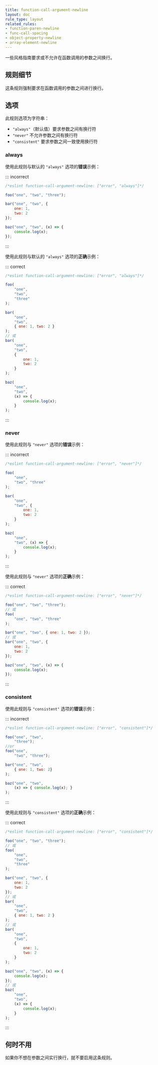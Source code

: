 ```yaml
---
title: function-call-argument-newline
layout: doc
rule_type: layout
related_rules:
- function-paren-newline
- func-call-spacing
- object-property-newline
- array-element-newline
---
```


一些风格指南要求或不允许在函数调用的参数之间换行。

## 规则细节

这条规则强制要求在函数调用的参数之间进行换行。

## 选项

此规则选项为字符串：

* `"always"`（默认值）要求参数之间有换行符
* `"never"` 不允许参数之间有换行符
* `"consistent"` 要求参数之间一致使用换行符

### always

使用此规则与默认的 `"always"` 选项的**错误**示例：

::: incorrect

```js
/*eslint function-call-argument-newline: ["error", "always"]*/

foo("one", "two", "three");

bar("one", "two", {
    one: 1,
    two: 2
});

baz("one", "two", (x) => {
    console.log(x);
});
```

:::

使用此规则与默认的 `"always"` 选项的**正确**示例：

::: correct

```js
/*eslint function-call-argument-newline: ["error", "always"]*/

foo(
    "one",
    "two",
    "three"
);

bar(
    "one",
    "two",
    { one: 1, two: 2 }
);
// 或
bar(
    "one",
    "two",
    {
        one: 1,
        two: 2
    }
);

baz(
    "one",
    "two",
    (x) => {
        console.log(x);
    }
);
```

:::

### never

使用此规则与 `"never"` 选项的**错误**示例：

::: incorrect

```js
/*eslint function-call-argument-newline: ["error", "never"]*/

foo(
    "one",
    "two", "three"
);

bar(
    "one",
    "two", {
        one: 1,
        two: 2
    }
);

baz(
    "one",
    "two", (x) => {
        console.log(x);
    }
);
```

:::

使用此规则与 `"never"` 选项的**正确**示例：

::: correct

```js
/*eslint function-call-argument-newline: ["error", "never"]*/

foo("one", "two", "three");
// 或
foo(
    "one", "two", "three"
);

bar("one", "two", { one: 1, two: 2 });
// 或
bar("one", "two", {
    one: 1,
    two: 2
});

baz("one", "two", (x) => {
    console.log(x);
});
```

:::

### consistent

使用此规则与 `"consistent"` 选项的**错误**示例：

::: incorrect

```js
/*eslint function-call-argument-newline: ["error", "consistent"]*/

foo("one", "two",
    "three");
//or
foo("one",
    "two", "three");

bar("one", "two",
    { one: 1, two: 2}
);

baz("one", "two",
    (x) => { console.log(x); }
);
```

:::

使用此规则与 `"consistent"` 选项的**正确**示例：

::: correct

```js
/*eslint function-call-argument-newline: ["error", "consistent"]*/

foo("one", "two", "three");
// 或
foo(
    "one",
    "two",
    "three"
);

bar("one", "two", {
    one: 1,
    two: 2
});
// 或
bar(
    "one",
    "two",
    { one: 1, two: 2 }
);
// 或
bar(
    "one",
    "two",
    {
        one: 1,
        two: 2
    }
);

baz("one", "two", (x) => {
    console.log(x);
});
// 或
baz(
    "one",
    "two",
    (x) => {
        console.log(x);
    }
);
```

:::

## 何时不用

如果你不想在参数之间实行换行，就不要启用这条规则。

